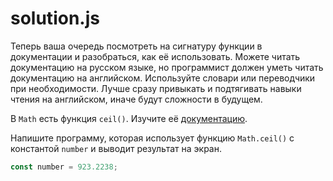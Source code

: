 # solution.js

Теперь ваша очередь посмотреть на сигнатуру функции в документации и разобраться, как её использовать. Можете читать документацию на русском языке, но программист должен уметь читать документацию на английском. Используйте словари или переводчики при необходимости. Лучше сразу привыкать и подтягивать навыки чтения на английском, иначе будут сложности в будущем.

В `Math` есть функция `ceil()`. Изучите её [документацию](https://developer.mozilla.org/en-US/docs/Web/JavaScript/Reference/Global_Objects/Math/ceil).

Напишите программу, которая использует функцию `Math.ceil()` с константой `number` и выводит результат на экран.

```javascript
const number = 923.2238;
```
